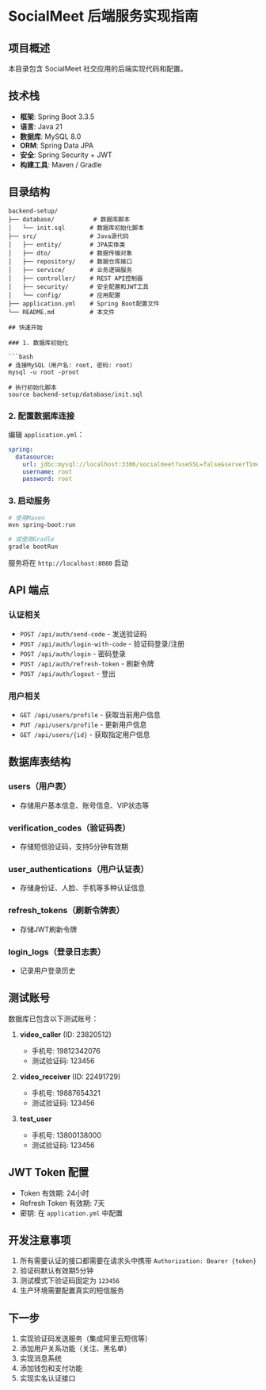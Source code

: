 # SocialMeet 后端服务实现指南

## 项目概述

本目录包含 SocialMeet 社交应用的后端实现代码和配置。

## 技术栈

- **框架**: Spring Boot 3.3.5
- **语言**: Java 21
- **数据库**: MySQL 8.0
- **ORM**: Spring Data JPA
- **安全**: Spring Security + JWT
- **构建工具**: Maven / Gradle

## 目录结构

```
backend-setup/
├── database/           # 数据库脚本
│   └── init.sql       # 数据库初始化脚本
├── src/               # Java源代码
│   ├── entity/        # JPA实体类
│   ├── dto/           # 数据传输对象
│   ├── repository/    # 数据仓库接口
│   ├── service/       # 业务逻辑服务
│   ├── controller/    # REST API控制器
│   ├── security/      # 安全配置和JWT工具
│   └── config/        # 应用配置
├── application.yml    # Spring Boot配置文件
└── README.md          # 本文件

## 快速开始

### 1. 数据库初始化

```bash
# 连接MySQL（用户名: root, 密码: root）
mysql -u root -proot

# 执行初始化脚本
source backend-setup/database/init.sql
```

### 2. 配置数据库连接

编辑 `application.yml`：

```yaml
spring:
  datasource:
    url: jdbc:mysql://localhost:3306/socialmeet?useSSL=false&serverTimezone=Asia/Shanghai&characterEncoding=utf8mb4
    username: root
    password: root
```

### 3. 启动服务

```bash
# 使用Maven
mvn spring-boot:run

# 或使用Gradle
gradle bootRun
```

服务将在 `http://localhost:8080` 启动

## API 端点

### 认证相关

- `POST /api/auth/send-code` - 发送验证码
- `POST /api/auth/login-with-code` - 验证码登录/注册
- `POST /api/auth/login` - 密码登录
- `POST /api/auth/refresh-token` - 刷新令牌
- `POST /api/auth/logout` - 登出

### 用户相关

- `GET /api/users/profile` - 获取当前用户信息
- `PUT /api/users/profile` - 更新用户信息
- `GET /api/users/{id}` - 获取指定用户信息

## 数据库表结构

### users（用户表）
- 存储用户基本信息、账号信息、VIP状态等

### verification_codes（验证码表）
- 存储短信验证码，支持5分钟有效期

### user_authentications（用户认证表）
- 存储身份证、人脸、手机等多种认证信息

### refresh_tokens（刷新令牌表）
- 存储JWT刷新令牌

### login_logs（登录日志表）
- 记录用户登录历史

## 测试账号

数据库已包含以下测试账号：

1. **video_caller** (ID: 23820512)
   - 手机号: 19812342076
   - 测试验证码: 123456

2. **video_receiver** (ID: 22491729)
   - 手机号: 19887654321
   - 测试验证码: 123456

3. **test_user**
   - 手机号: 13800138000
   - 测试验证码: 123456

## JWT Token 配置

- Token 有效期: 24小时
- Refresh Token 有效期: 7天
- 密钥: 在 `application.yml` 中配置

## 开发注意事项

1. 所有需要认证的接口都需要在请求头中携带 `Authorization: Bearer {token}`
2. 验证码默认有效期5分钟
3. 测试模式下验证码固定为 `123456`
4. 生产环境需要配置真实的短信服务

## 下一步

1. 实现验证码发送服务（集成阿里云短信等）
2. 添加用户关系功能（关注、黑名单）
3. 实现消息系统
4. 添加钱包和支付功能
5. 实现实名认证接口
